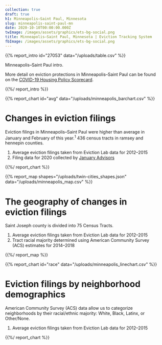 ```yaml
---
collection: true
draft: true
h1: Minneapolis–Saint Paul, Minnesota
slug: minneapolis-saint-paul-mn
date: 2020-10-10T00:00:00.000Z
twImage: /images/assets/graphics/ets-bg-social.png
title: Minneapolis–Saint Paul, Minnesota | Eviction Tracking System
fbImage: /images/assets/graphics/ets-bg-social.png
---
```


{{% report_intro id="27053" data="/uploads/table.csv" %}}



Minneapolis–Saint Paul intro.

More detail on eviction protections in Minneapolis–Saint Paul can be found on the [COVID-19 Housing Policy Scorecard](https://evictionlab.org/covid-policy-scorecard/mn/).



{{%/ report_intro %}}



{{% report_chart id="avg" data="/uploads/minneapolis_barchart.csv" %}}

# Changes in eviction filings

Eviction filings in Minneapolis–Saint Paul were higher than average in January and February of this year.<sup>1</sup> 436 census tracts in ramsey and hennepin counties.

1. Average eviction filings taken from Eviction Lab data for 2012–2015
2. Filing data for 2020 collected by [January Advisors](https://www.januaryadvisors.com/)

{{%/ report_chart %}}



{{% report_map shapes="/uploads/twin-cities_shapes.json" data="/uploads/minneapolis_map.csv" %}}



# The geography of changes in eviction filings

Saint Joseph county is divided into 75 Census Tracts.

1. Average eviction filings taken from Eviction Lab data for 2012–2015
2. Tract racial majority determined using American Community Survey (ACS) estimates for 2014–2018



{{%/ report_map %}}



{{% report_chart id="race" data="/uploads/minneapolis_linechart.csv" %}}



# Eviction filings by neighborhood demographics

American Community Survey (ACS) data allow us to categorize neighborhoods by their racial/ethnic majority: White, Black, Latinx, or Other/None.

1. Average eviction filings taken from Eviction Lab data for 2012–2015



{{%/ report_chart %}}